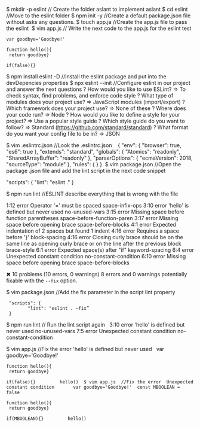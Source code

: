 $ mkdir -p eslint // Create the folder aslant to implement aslant $ cd eslint //Move to the eslint folder $ npm init -y //Create a default package.json file without asks any questions.
$ touch app.ja //Create the app.js file to pass the eslint  $ vim app.js // Write the next code to the app.js for the eslint test

	var goodbye='Goodbye!'

	function hello(){
	 return goodbye}

	if(false){}

$ npm install eslint -D //Install the eslint package and put into the devDepencies properties $ npx eslint --init //Configure eslint in our project and answer the next questions
	? How would you like to use ESLint? => To check syntax, find problems, and enforce code style
	? What type of modules does your project use? => JavaScript modules (import/export)
	? Which framework does your project use?  => None of these
	? Where does your code run? => Node
	? How would you like to define a style for your project? => Use a popular style guide
	? Which style guide do you want to follow? => Standard (https://github.com/standard/standard)
	? What format do you want your config file to be in? => JSON

$ vim .eslintrc.json 	//Look the .eslintrc.json     {
     "env": {
        "browser": true,
        "es6": true
     },
     "extends": "standard",
     "globals": {
        "Atomics": "readonly",
        "SharedArrayBuffer": "readonly"
     },
    "parserOptions": {
        "ecmaVersion": 2018,
        "sourceType": "module"
    },
    "rules": {
    }
} 
$ vim package.json //Open the package .json file and add the lint script in the next code snippet
	
  "scripts": {
    "lint": "eslint ."
  }

$ npm run lint //ESLINT describe everything that is wrong with the file

  1:12  error  Operator '=' must be spaced                                                                                    space-infix-ops
  3:10  error  'hello' is defined but never used                                                                              no-unused-vars
  3:15  error  Missing space before function parentheses                                                                      space-before-function-paren
  3:17  error  Missing space before opening brace                                                                             space-before-blocks
  4:1   error  Expected indentation of 2 spaces but found 1                                                                   indent
  4:16  error  Requires a space before '}'                                                                                    block-spacing
  4:16  error  Closing curly brace should be on the same line as opening curly brace or on the line after the previous block  brace-style
  6:1   error  Expected space(s) after "if"                                                                                   keyword-spacing
  6:4   error  Unexpected constant condition                                                                                  no-constant-condition
  6:10  error  Missing space before opening brace                                                                             space-before-blocks

✖ 10 problems (10 errors, 0 warnings)
  8 errors and 0 warnings potentially fixable with the `--fix` option.

$ vim package.json //Add the fix parameter in the script lint property 
 
	 "scripts": {
    		"lint": "eslint . —fix”
 	 }

$ npm run lint // Run the lint script again    3:10  error  'hello' is defined but never used  no-unused-vars
  7:5   error  Unexpected constant condition      no-constant-condition

$ vim app.js  //Fix the error  'hello' is defined but never used  	var goodbye='Goodbye!'

	function hello(){
	 return goodbye}

	if(false){}         hello()  $ vim app.js  //Fix the error  Unexpected constant condition   	var goodbye='Goodbye!' 	const MBOOLEAN = false

	function hello(){
	 return goodbye}

	if(MBOOLEAN){}         hello()



